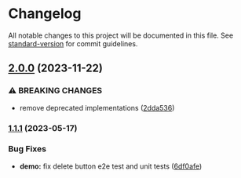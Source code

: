 # Changelog

All notable changes to this project will be documented in this file. See [standard-version](https://github.com/conventional-changelog/standard-version) for commit guidelines.

## [2.0.0](https://github.com/allanartuso/ngdux/compare/v1.4.0...v2.0.0) (2023-11-22)

### ⚠ BREAKING CHANGES

- remove deprecated implementations ([2dda536](https://github.com/allanartuso/ngdux/commit/2dda536532c3495095d2c877ae889cd2f1d9aa8e))

### [1.1.1](https://github.com/allanartuso/ngdux/compare/v1.1.0...v1.1.1) (2023-05-17)

### Bug Fixes

- **demo:** fix delete button e2e test and unit tests ([6df0afe](https://github.com/allanartuso/ngdux/commit/6df0afef8551a4ca1c283964323ce08d42b82b1f))
